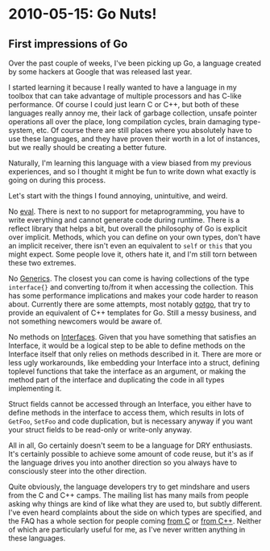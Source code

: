 # 2010-05-15: Go Nuts!

## First impressions of Go

Over the past couple of weeks, I've been picking up Go, a language created by some hackers at Google that was released last year.

I started learning it because I really wanted to have a language in my toolbox that can take advantage of multiple processors and has C-like performance.
Of course I could just learn C or C++, but both of these languages really annoy me, their lack of garbage collection, unsafe pointer operations all over the place, long compilation cycles, brain damaging type-system, etc.
Of course there are still places where you absolutely have to use these languages, and they have proven their worth in a lot of instances, but we really should be creating a better future.

Naturally, I'm learning this language with a view biased from my previous experiences, and so I thought it might be fun to write down what exactly is going on during this process.

Let's start with the things I found annoying, unintuitive, and weird.

No [eval][eval]. There is next to no support for metaprogramming, you have to write everything and cannot generate code during runtime. There is a reflect library that helps a bit, but overall the philosophy of Go is explicit over implicit.
Methods, which you can define on your own types, don't have an implicit receiver, there isn't even an equivalent to `self` or `this` that you might expect. Some people love it, others hate it, and I'm still torn between these two extremes.

No [Generics][generics]. The closest you can come is having collections of the type `interface{}` and converting to/from it when accessing the collection. This has some performance implications and makes your code harder to reason about. Currently there are some attempts, most notably [gotgo][gotgo], that try to provide an equivalent of C++ templates for Go. Still a messy business, and not something newcomers would be aware of.

No methods on [Interfaces][interfaces]. Given that you have something that satisfies an Interface, it would be a logical step to be able to define methods on the Interface itself that only relies on methods described in it. There are more or less ugly workarounds, like embedding your Interface into a struct, defining toplevel functions that take the interface as an argument, or making the method part of the interface and duplicating the code in all types implementing it.

Struct fields cannot be accessed through an Interface, you either have to define methods in the interface to access them, which results in lots of `GetFoo`, `SetFoo` and code duplication, but is necessary anyway if you want your struct fields to be read-only or write-only anyway.

All in all, Go certainly doesn't seem to be a language for DRY enthusiasts. It's certainly possible to achieve some amount of code reuse, but it's as if the language drives you into another direction so you always have to consciously steer into the other direction.

Quite obviously, the language developers try to get mindshare and users from the C and C++ camps. The mailing list has many mails from people asking why things are kind of like what they are used to, but subtly different. I've even heard complaints about the side on which types are specified, and the FAQ has a whole section for people coming [from C][from_c] or [from C++][from_cpp]. Neither of which are particularly useful for me, as I've never written anything in these languages.

[eval]: http://en.wikipedia.org/wiki/Eval
[generics]: http://en.wikipedia.org/wiki/Generic_programming
[interfaces]: http://golang.org/doc/go_spec.html#Interface_types
[dry]: http://en.wikipedia.org/wiki/Don't_repeat_yourself
[from_c]: http://golang.org/doc/go_lang_faq.html#change_from_c
[from_cpp]: http://golang.org/doc/go_for_cpp_programmers.html
[gotgo]: http://github.com/droundy/gotgo
